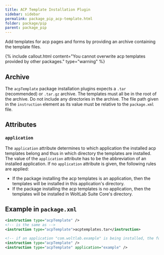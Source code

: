 ```yaml
---
title: ACP Template Installation Plugin
sidebar: sidebar
permalink: package_pip_acp-template.html
folder: package/pip
parent: package_pip
---
```


Add templates for acp pages and forms by providing an archive containing the template files.

{% include callout.html content="You cannot overwrite acp templates provided by other packages." type="warning" %}


## Archive

The `acpTemplate` package installation plugins expects a `.tar` (recommended) or `.tar.gz` archive.
The templates must all be in the root of the archive.
Do not include any directories in the archive.
The file path given in the `instruction` element as its value must be relative to the `package.xml` file.


## Attributes

### `application`

The `application` attribute determines to which application the installed acp templates belong and thus in which directory the templates are installed.
The value of the `application` attribute has to be the abbreviation of an installed application.
If no `application` attribute is given, the following rules are applied:

- If the package installing the acp templates is an application, then the templates will be installed in this application's directory.
- If the package installing the acp templates is no application, then the templates will be installed in WoltLab Suite Core's directory.


## Example in `package.xml`

```xml
<instruction type="acpTemplate" />
<!-- is the same as -->
<instruction type="acpTemplate">acptemplates.tar</instruction>

<!-- if an application "com.woltlab.example" is being installed, the following lines are equivalent -->
<instruction type="acpTemplate" />
<instruction type="acpTemplate" application="example" />
```

